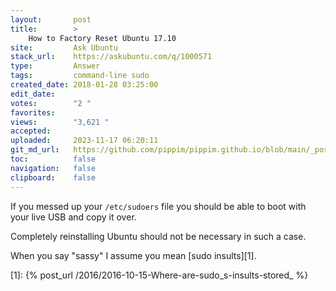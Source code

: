 ```yaml
---
layout:       post
title:        >
    How to Factory Reset Ubuntu 17.10
site:         Ask Ubuntu
stack_url:    https://askubuntu.com/q/1000571
type:         Answer
tags:         command-line sudo
created_date: 2018-01-28 03:25:00
edit_date:    
votes:        "2 "
favorites:    
views:        "3,621 "
accepted:     
uploaded:     2023-11-17 06:20:11
git_md_url:   https://github.com/pippim/pippim.github.io/blob/main/_posts/2018/2018-01-28-How-to-Factory-Reset-Ubuntu-17.10.md
toc:          false
navigation:   false
clipboard:    false
---
```


If you messed up your `/etc/sudoers` file you should be able to boot with your live USB and copy it over.

Completely reinstalling Ubuntu should not be necessary in such a case. 

When you say "sassy" I assume you mean [sudo insults][1].

  [1]: {% post_url /2016/2016-10-15-Where-are-sudo_s-insults-stored_ %}
